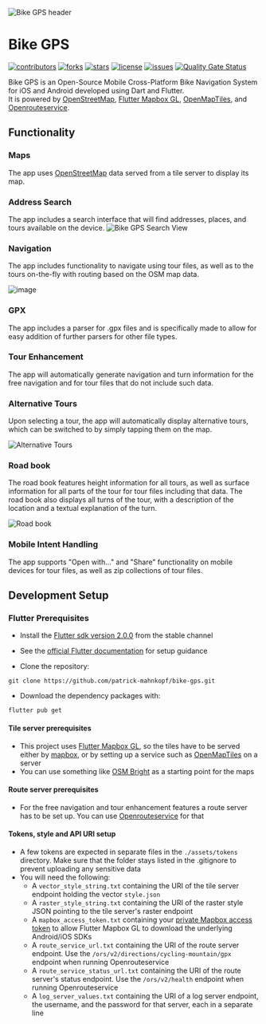 ![Bike GPS header](https://user-images.githubusercontent.com/69430023/147602595-f3ca8048-dd54-4b7c-86f3-bce8300a63ea.png)

# Bike GPS

[![contributors](https://img.shields.io/github/contributors/patrick-mahnkopf/Anki_More_Overview_Stats)](https://github.com/patrick-mahnkopf/Anki_More_Overview_Stats/graphs/contributors)
[![forks](https://img.shields.io/github/forks/patrick-mahnkopf/Anki_More_Overview_Stats)](https://github.com/patrick-mahnkopf/Anki_More_Overview_Stats/network/members)
[![stars](https://img.shields.io/github/stars/patrick-mahnkopf/Anki_More_Overview_Stats)](https://github.com/patrick-mahnkopf/Anki_More_Overview_Stats/stargazers)
[![license](https://img.shields.io/github/license/patrick-mahnkopf/Anki_More_Overview_Stats)](./LICENSE)
[![issues](https://img.shields.io/github/issues/patrick-mahnkopf/Anki_More_Overview_Stats)](https://github.com/patrick-mahnkopf/Anki_More_Overview_Stats/issues)
[![Quality Gate Status](https://sonarcloud.io/api/project_badges/measure?project=patrick-mahnkopf_Anki_More_Overview_Stats&metric=alert_status)](https://sonarcloud.io/summary/new_code?id=patrick-mahnkopf_Anki_More_Overview_Stats)

Bike GPS is an Open-Source Mobile Cross-Platform Bike Navigation System for iOS and Android developed using Dart and Flutter.  
It is powered by [OpenStreetMap](https://www.openstreetmap.org/), [Flutter Mapbox GL](https://github.com/flutter-mapbox-gl/maps), [OpenMapTiles](https://github.com/openmaptiles/openmaptiles), and [Openrouteservice](https://github.com/GIScience/openrouteservice).

## Functionality

### Maps
The app uses [OpenStreetMap](https://www.openstreetmap.org/) data served from a tile server to display its map.

<div>
  <h3>Address Search</h3>
The app includes a search interface that will find addresses, places, and tours available on the device.

<img src="https://user-images.githubusercontent.com/69430023/147603123-ca972797-7f6e-4323-ad2c-eb6e3e4e510a.png" alt="Bike GPS Search View">
</div>
  
### Navigation
The app includes functionality to navigate using tour files, as well as to the tours on-the-fly with routing based on the OSM map data.

![image](https://user-images.githubusercontent.com/69430023/147603247-aff88a1b-ef48-4bcc-a2ed-9a59fcd9a05b.png)

### GPX
The app includes a parser for .gpx files and is specifically made to allow for easy addition of further parsers for other file types.

### Tour Enhancement
The app will automatically generate navigation and turn information for the free navigation and for tour files that do not include such data.

### Alternative Tours
Upon selecting a tour, the app will automatically display alternative tours, which can be switched to by simply tapping them on the map.

![Alternative Tours](https://user-images.githubusercontent.com/69430023/147603164-0bd73cc7-b07e-41f3-a1e4-c3ab1f7375e3.png)

### Road book
The road book features height information for all tours, as well as surface information for all parts of the tour for tour files including that data.
The road book also displays all turns of the tour, with a description of the location and a textual explanation of the turn.

![Road book](https://user-images.githubusercontent.com/69430023/147603184-c887e9d1-9e03-4712-8a20-f84866493e91.png)

### Mobile Intent Handling
The app supports "Open with..." and "Share" functionality on mobile devices for tour files, as well as zip collections of tour files.

## Development Setup

### Flutter Prerequisites

- Install the [Flutter sdk version 2.0.0](https://docs.flutter.dev/development/tools/sdk/releases) from the stable channel
- See the [official Flutter documentation](https://docs.flutter.dev/get-started/install) for setup guidance

- Clone the repository:

```
git clone https://github.com/patrick-mahnkopf/bike-gps.git
```

- Download the dependency packages with:

```
flutter pub get
```

#### Tile server prerequisites

- This project uses [Flutter Mapbox GL](https://github.com/flutter-mapbox-gl/maps), so the tiles have to be served either by [mapbox](https://docs.mapbox.com/api/maps/vector-tiles/), or by setting up a service such as [OpenMapTiles](https://github.com/openmaptiles/openmaptiles) on a server
- You can use something like [OSM Bright](https://github.com/mapbox/osm-bright) as a starting point for the maps

#### Route server prerequisites

- For the free navigation and tour enhancement features a route server has to be set up. You can use [Openrouteservice](https://github.com/GIScience/openrouteservice) for that

#### Tokens, style and API URI setup

- A few tokens are expected in separate files in the `./assets/tokens` directory. Make sure that the folder stays listed in the .gitignore to prevent uploading any sensitive data
- You will need the following:
  - A `vector_style_string.txt` containing the URI of the tile server endpoint holding the vector `style.json`
  - A `raster_style_string.txt` containing the URI of the raster style JSON pointing to the tile server's raster endpoint
  - A `mapbox_access_token.txt` containing your [private Mapbox access token](https://github.com/flutter-mapbox-gl/maps#private-mapbox-access-token) to allow Flutter Mapbox GL to download the underlying Android/iOS SDKs
  - A `route_service_url.txt` containing the URI of the route server endpoint. Use the `/ors/v2/directions/cycling-mountain/gpx` endpoint when running Openrouteservice
  - A `route_service_status_url.txt` containing the URI of the route server's status endpoint. Use the `/ors/v2/health` endpoint when running Openrouteservice
  - A `log_server_values.txt` containing the URI of a log server endpoint, the username, and the password for that server, each in a separate line
